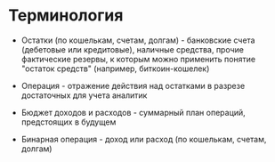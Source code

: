 # Терминология

- Остатки (по кошелькам, счетам, долгам) - банковские счета (дебетовые или кредитовые), наличные средства, прочие фактические резервы, к которым можно применить понятие "остаток средств" (например, биткоин-кошелек)

- Операция - отражение действия над остатками в разрезе достаточных для учета аналитик

- Бюджет доходов и расходов - суммарный план операций, предстоящих в будущем

- Бинарная операция - доход или расход (по кошелькам, счетам, долгам)
